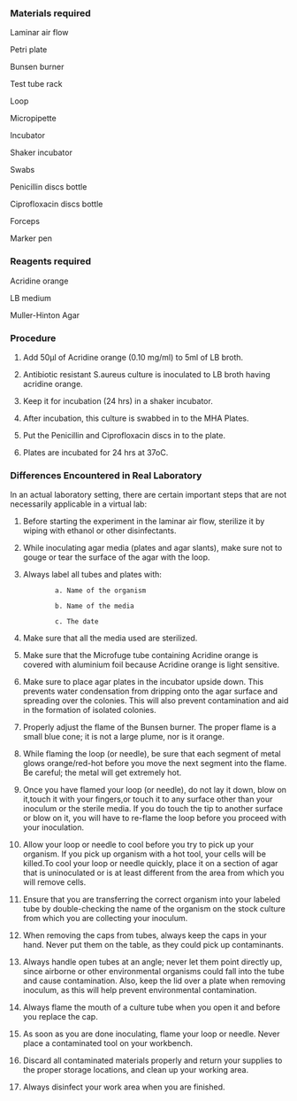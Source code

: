 ### Materials required
 

Laminar air flow

Petri plate

Bunsen burner

Test tube rack

Loop

Micropipette

Incubator

Shaker incubator

Swabs

Penicillin discs bottle

Ciprofloxacin discs bottle

Forceps

Marker pen
 

 ### Reagents required
 

Acridine orange

LB medium

Muller-Hinton Agar
 

### Procedure


1. Add 50µl of Acridine orange (0.10 mg/ml) to 5ml of LB broth.


2. Antibiotic resistant S.aureus culture is inoculated to LB broth having acridine orange.


3. Keep it for incubation (24 hrs) in a shaker incubator.


4. After incubation, this culture is swabbed in to the MHA Plates.


5. Put the Penicillin and Ciprofloxacin discs in to the plate.


6. Plates are incubated for 24 hrs at 37oC.

 

 

### Differences Encountered in Real Laboratory
 
In an actual laboratory setting, there are certain important steps that are not necessarily applicable in a virtual lab:

 

1. Before starting the experiment in the laminar air flow, sterilize it by wiping with ethanol or other disinfectants.

2. While inoculating agar media (plates and agar slants), make sure not to gouge or tear  the surface of the agar with the loop.

3. Always label all tubes and plates with:

               a. Name of the organism

               b. Name of the media

               c. The date
 
4. Make sure that all the media used are sterilized.

5. Make sure that the Microfuge tube containing Acridine orange is covered with aluminium foil because Acridine orange is light sensitive.

6. Make sure to place agar plates in the incubator upside down.  This prevents water condensation from dripping onto the agar surface and spreading over the colonies. This will also prevent contamination and aid in the formation of isolated colonies.

7. Properly adjust the flame of the Bunsen burner. The proper flame is a small blue cone; it is not a large plume, nor is it orange.

8. While flaming the loop (or needle), be sure that each segment of metal glows orange/red-hot before you move the next segment into the flame. Be careful; the metal will get extremely hot.

9. Once you have flamed your loop (or needle), do not lay it down, blow on it,touch it with your fingers,or touch it to any surface other than your inoculum or the sterile media. If you do touch the tip to another surface or blow on it, you will have to re-flame the loop before you proceed with your inoculation.

10. Allow your loop or needle to cool before you try to pick up your organism. If you pick up organism with a hot tool, your cells will be killed.To cool your loop or needle quickly, place it on a section of agar that is uninoculated or is at least different from the area from which you will remove cells.

11. Ensure that you are transferring the correct organism into your labeled tube by double-checking the name of the organism on the stock culture from which you are collecting your inoculum.

12. When removing the caps from tubes, always keep the caps in your hand.  Never put them on the table, as they could pick up contaminants.

13. Always handle open tubes at an angle; never let them point directly up, since airborne or other environmental organisms could fall into the tube and cause contamination.  Also, keep the lid over a plate when removing inoculum, as this will help prevent environmental contamination.

14. Always flame the mouth of a culture tube when you open it and before you replace the cap.

15. As soon as you are done inoculating, flame your loop or needle. Never place a contaminated tool on your workbench.

16. Discard all contaminated materials properly and return your supplies to the proper storage locations, and clean up your working area.

17. Always disinfect your work area when you are finished.

